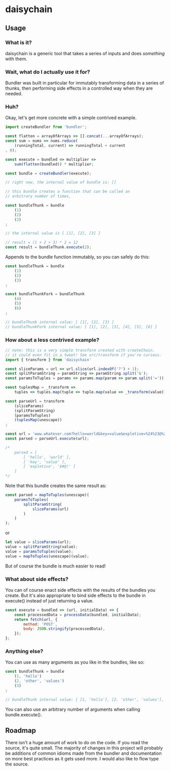# daisychain

## Usage

### What is it?
daisychain is a generic tool that takes a series of inputs and does *something* with them.

### Wait, what do I actually use it for?
Bundler was built in particular for immutably transforming data in a series of thunks, then performing side effects in a controlled way when they are needed.

### Huh?
Okay, let's get more concrete with a simple contrived example.

```javascript
import createBundler from 'bundler';

const flatten = arrayOfArrays => [].concat(...arrayOfArrays);
const sum = nums => nums.reduce(
	(runningTotal, current) => runningTotal + current
, 0);

const execute = bundled => multiplier => 
	sum(flatten(bundled)) * multiplier;

const bundle = createBundler(execute);

// right now, the internal value of bundle is: []

// this bundle creates a function that can be called an
// arbitrary number of times, 

const bundleThunk = bundle
	(1)
	(2)
	(3)
;

// the internal value is [ [1], [2], [3] ]

// result = (1 + 2 + 3) * 2 = 12
const result = bundleThunk.execute(2);
```

Appends to the bundle function immutably, so you can safely do this:

```javascript
const bundleThunk = bundle
	(1)
	(2)
	(3)
;

const bundleThunkFork = bundleThunk
	(4)
	(5)
	(6)
;

// bundleThunk internal value: [ [1], [2], [3] ]
// bundleThunkFork internal value: [ [1], [2], [3], [4], [5], [6] ]
```

### How about a less contrived example?

```javascript
// note: this is a very simple transform created with createChain.
// it could even fit in a tweet! See src/transform if you're curious.
import { transform } from 'daisychain'

const sliceParams = url => url.slice(url.indexOf('?') + 1);
const splitParamString = paramString => paramString.split('&');
const paramsToTuples = params => params.map(param => param.split('='));

const tuplesMap = _transform => 
	tuples => tuples.map(tuple => tuple.map(value => _transform(value)));

const parseUrl = transform
	(sliceParams)
	(splitParamString)
	(paramsToTuples)
	(tuplesMap(unescape))
;

const url = 'www.whatever.com?hello=world&key=value&expletive=%24%23@%21';
const parsed = parseUrl.execute(url);

/*
	parsed = [ 
		[ 'hello', 'world' ],
  		[ 'key', 'value' ],
  		[ 'expletive', '$#@!' ]
	]
*/
```

Note that this bundle creates the same result as:

```javascript
const parsed = mapToTuples(unescape)(
	paramsToTuples(
		splitParamString(
			sliceParams(url)
		)
	)
);
```

or

```javascript
let value = sliceParams(url);
value = splitParamString(value);
value = paramsToTuples(value);
value = mapToTuples(unescape)(value);
```
But of course the bundle is much easier to read!

### What about side effects?
You can of course enact side effects with the results of the bundles you create. But it's also appropriate to bind side effects to the bundle in execute() instead of just returning a value. 

```javascript
const execute = bundled => (url, initialData) => {
	const processedData = processData(bundled, initialData);
	return fetch(url, {
		method: 'POST',
		body: JSON.stringify(processedData),
	});
};
```

### Anything else?
You can use as many arguments as you like in the bundles, like so:

```javascript
const bundleThunk = bundle
    (1, 'hello')
    (2, 'other', 'values')
    (3)
;

// bundleThunk internal value: [ [1, 'hello'], [2, 'other', 'values'], [3] ]

```
You can also use an arbitrary number of arguments when calling bundle.execute().

## Roadmap
There isn't a huge amount of work to do on the code. If you read the source, it's quite small. The majority of changes in this project will probably be additions of common idioms made from the bundler and documentation on more best practices as it gets used more. I would also like to flow type the source.